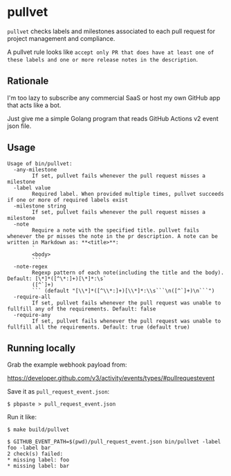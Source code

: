 # pullvet

`pullvet` checks labels and milestones associated to each pull request for project management and compliance.

A pullvet rule looks like `accept only PR that does have at least one of these labels and one or more release notes in the description`.

## Rationale

I'm too lazy to subscribe any commercial SaaS or host my own GitHub app that acts like a bot.

Just give me a simple Golang program that reads GitHub Actions v2 event json file.

## Usage

```
Usage of bin/pullvet:
  -any-milestone
    	If set, pullvet fails whenever the pull request misses a milestone
  -label value
    	Required label. When provided multiple times, pullvet succeeds if one or more of required labels exist
  -milestone string
    	If set, pullvet fails whenever the pull request misses a milestone
  -note
    	Require a note with the specified title. pullvet fails whenever the pr misses the note in the pr description. A note can be written in Markdown as: **<title>**:
    	`
    	<body>
    	```
  -note-regex
    	Regexp pattern of each note(including the title and the body). Default: [\*]*([^\*:]+)[\*]*:\s`
    	([^`]+)
    	``` (default "[\\*]*([^\\*:]+)[\\*]*:\\s```\n([^`]+)\n```")
  -require-all
    	If set, pullvet fails whenever the pull request was unable to fullfill any of the requirements. Default: false
  -require-any
    	If set, pullvet fails whenever the pull request was unable to fullfill all the requirements. Default: true (default true)
```

## Running locally

Grab the example webhook payload from:

https://developer.github.com/v3/activity/events/types/#pullrequestevent

Save it as `pull_request_event.json`:

```
$ pbpaste > pull_request_event.json
```

Run it like:

```
$ make build/pullvet

$ GITHUB_EVENT_PATH=$(pwd)/pull_request_event.json bin/pullvet -label foo -label bar
2 check(s) failed:
* missing label: foo
* missing label: bar
```
